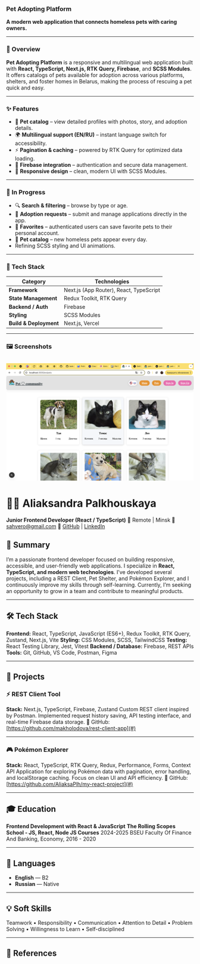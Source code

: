 ### Pet Adopting Platform

**A modern web application that connects homeless pets with caring owners.**

---

### 🌟 Overview

**Pet Adopting Platform** is a responsive and multilingual web application built with **React, TypeScript, Next.js, RTK Query, Firebase**, and **SCSS Modules**.
It offers catalogs of pets available for adoption across various platforms, shelters, and foster homes in Belarus, making the process of rescuing a pet quick and easy.

---

### ✨ Features

- 🐶 **Pet catalog** – view detailed profiles with photos, story, and adoption details.
- 🌍 **Multilingual support (EN/RU)** – instant language switch for accessibility.
- ⚡ **Pagination & caching** – powered by RTK Query for optimized data loading.
- 🔐 **Firebase integration** – authentication and secure data management.
- 🎨 **Responsive design** – clean, modern UI with SCSS Modules.

---

### 🚧 In Progress

- 🔍 **Search & filtering** – browse by type or age.
- 🧾 **Adoption requests** – submit and manage applications directly in the app.
- 💾 **Favorites** – authenticated users can save favorite pets to their personal account.
- 🐶 **Pet catalog** – new homeless pets appear every day.
- Refining SCSS styling and UI animations.

---

### 🧰 Tech Stack

| Category               | Technologies                            |
| ---------------------- | --------------------------------------- |
| **Framework**          | Next.js (App Router), React, TypeScript |
| **State Management**   | Redux Toolkit, RTK Query                |
| **Backend / Auth**     | Firebase                                |
| **Styling**            | SCSS Modules                            |
| **Build & Deployment** | Next.js, Vercel                         |

---

### 🖼️ Screenshots

## ![screen](image.png)

# 👩‍💻 Aliaksandra Palkhouskaya

**Junior Frontend Developer (React / TypeScript)**
📍 Remote | Minsk
📧 sahvero@gmail.com
🔗 [GitHub](https://www.linkedin.com/in/aliaksandra-palkhouskaya-626a20158/) | [LinkedIn](https://linkedin.com/in/yourprofile)

## 🎯 Summary

I’m a passionate frontend developer focused on building responsive, accessible, and user-friendly web applications. I specialize in **React, TypeScript, and modern web technologies**. I’ve developed several projects, including a REST Client, Pet Shelter, and Pokémon Explorer, and I continuously improve my skills through self-learning. Currently, I’m seeking an opportunity to grow in a team and contribute to meaningful products.

---

## 🛠️ Tech Stack

**Frontend:** React, TypeScript, JavaScript (ES6+), Redux Toolkit, RTK Query, Zustand, Next.js, Vite
**Styling:** CSS Modules, SCSS, TailwindCSS
**Testing:** React Testing Library, Jest, Vitest
**Backend / Database:** Firebase, REST APIs
**Tools:** Git, GitHub, VS Code, Postman, Figma

---

## 🚀 Projects

### ⚡ REST Client Tool

**Stack:** Next.js, TypeScript, Firebase, Zustand
Custom REST client inspired by Postman.
Implemented request history saving, API testing interface, and real-time Firebase data storage.
🔗 GitHub: [https://github.com/makholodova/rest-client-app](#)

---

### 🎮 Pokémon Explorer

**Stack:** React, TypeScript, RTK Query, Redux, Performance, Forms, Context API
Application for exploring Pokémon data with pagination, error handling, and localStorage caching.
Focus on clean UI and API efficiency.
🔗 GitHub: [https://github.com/AliaksaPlh/my-react-project](#)

---

## 🎓 Education

**Frontend Development with React & JavaScript**
**The Rolling Scopes School - JS, React, Node JS Courses** 2024-2025
BSEU Faculty Of Finance And Banking, Economy, 2016 - 2020

---

## 💬 Languages

- **English** — B2
- **Russian** — Native

---

## 💡 Soft Skills

Teamwork • Responsibility • Communication • Attention to Detail • Problem Solving • Willingness to Learn • Self-disciplined

---

## 📁 References
